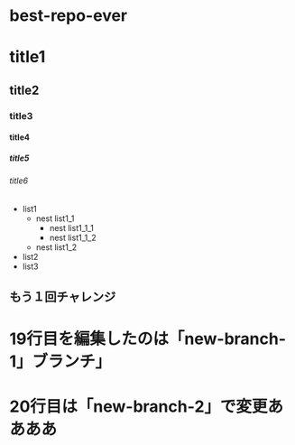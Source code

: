 # best-repo-ever
# title1
## title2
### title3
#### title4
##### title5
###### title6

- list1
    - nest list1_1
        - nest list1_1_1
        - nest list1_1_2
    - nest list1_2
- list2
- list3

## もう１回チャレンジ

# 19行目を編集したのは「new-branch-1」ブランチ」
# 20行目は「new-branch-2」で変更ああああ
